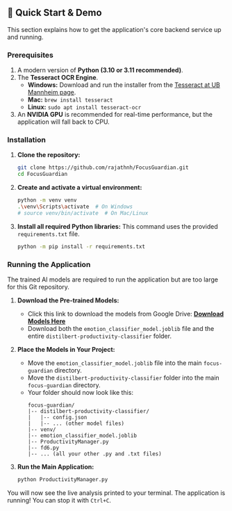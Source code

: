 ## 🚀 Quick Start & Demo

This section explains how to get the application's core backend service up and running.

### Prerequisites

1.  A modern version of **Python (3.10 or 3.11 recommended)**.
2.  The **Tesseract OCR Engine**.
    *   **Windows:** Download and run the installer from the [Tesseract at UB Mannheim page](https://github.com/UB-Mannheim/tesseract/wiki).
    *   **Mac:** `brew install tesseract`
    *   **Linux:** `sudo apt install tesseract-ocr`
3.  An **NVIDIA GPU** is recommended for real-time performance, but the application will fall back to CPU.

### Installation

1.  **Clone the repository:**
    ```bash
    git clone https://github.com/rajathnh/FocusGuardian.git
    cd FocusGuardian
    ```

2.  **Create and activate a virtual environment:**
    ```bash
    python -m venv venv
    .\venv\Scripts\activate  # On Windows
    # source venv/bin/activate  # On Mac/Linux
    ```

3.  **Install all required Python libraries:** This command uses the provided `requirements.txt` file.
    ```bash
    python -m pip install -r requirements.txt
    ```

### Running the Application

The trained AI models are required to run the application but are too large for this Git repository.

1.  **Download the Pre-trained Models:**
    *   Click this link to download the models from Google Drive:
        **[Download Models Here](https://drive.google.com/drive/folders/1chs8Ys5QeTUV73vAEYpqlQO4mLsn2B1d?usp=sharing)**
    *   Download both the `emotion_classifier_model.joblib` file and the entire `distilbert-productivity-classifier` folder.

2.  **Place the Models in Your Project:**
    *   Move the `emotion_classifier_model.joblib` file into the main `focus-guardian` directory.
    *   Move the `distilbert-productivity-classifier` folder into the main `focus-guardian` directory.
    *   Your folder should now look like this:
        ```
        focus-guardian/
        |-- distilbert-productivity-classifier/
        |   |-- config.json
        |   |-- ... (other model files)
        |-- venv/
        |-- emotion_classifier_model.joblib
        |-- ProductivityManager.py
        |-- fd6.py
        |-- ... (all your other .py and .txt files)
        ```

3.  **Run the Main Application:**
    ```bash
    python ProductivityManager.py
    ```

You will now see the live analysis printed to your terminal. The application is running! You can stop it with `Ctrl+C`.